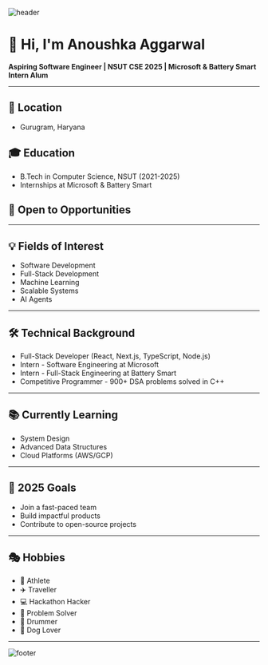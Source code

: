 ![header](https://capsule-render.vercel.app/api?type=wave&color=gradient&height=300&section=header&text=Anoushka%20Aggarwal&fontSize=70&animation=fadeIn&fontColor=ffffff)

# 👋 Hi, I'm Anoushka Aggarwal
**Aspiring Software Engineer | NSUT CSE 2025 | Microsoft & Battery Smart Intern Alum**

---

## 📍 Location
- Gurugram, Haryana

## 🎓 Education
- B.Tech in Computer Science, NSUT (2021-2025)  
- Internships at Microsoft & Battery Smart  

## 🏢 Open to Opportunities

---

## 💡 Fields of Interest
- Software Development  
- Full-Stack Development  
- Machine Learning  
- Scalable Systems  
- AI Agents  

---

## 🛠 Technical Background
- Full-Stack Developer (React, Next.js, TypeScript, Node.js)  
- Intern - Software Engineering at Microsoft  
- Intern - Full-Stack Engineering at Battery Smart  
- Competitive Programmer - 900+ DSA problems solved in C++  

---

## 📚 Currently Learning
- System Design  
- Advanced Data Structures  
- Cloud Platforms (AWS/GCP)  

---

## 🎯 2025 Goals
- Join a fast-paced team  
- Build impactful products  
- Contribute to open-source projects  

---

## 🎭 Hobbies
- 🏸 Athlete  
- ✈️ Traveller  
- 💻 Hackathon Hacker  
- 🧩 Problem Solver  
- 🥁 Drummer  
- 🐶 Dog Lover  

---

![footer](https://capsule-render.vercel.app/api?type=wave&color=gradient&height=200&section=footer)
